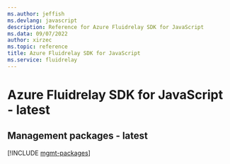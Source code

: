 ```yaml
---
ms.author: jeffish
ms.devlang: javascript
description: Reference for Azure Fluidrelay SDK for JavaScript
ms.data: 09/07/2022
author: xirzec
ms.topic: reference
title: Azure Fluidrelay SDK for JavaScript
ms.service: fluidrelay
---
```

# Azure Fluidrelay SDK for JavaScript - latest

## Management packages - latest
[!INCLUDE [mgmt-packages](fluidrelay-mgmt-index.md)]